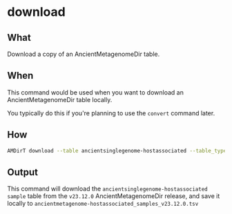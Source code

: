 # download

## What

Download a copy of an AncientMetagenomeDir table.

## When

This command would be used when you want to download an AncientMetagenomeDir table locally.

You typically do this if you're planning to use the `convert` command later.

## How

```bash
AMDirT download --table ancientsinglegenome-hostassociated --table_type samples -r v23.12.0 -o .
```

## Output

This command will download the `ancientsinglegenome-hostassociated` `sample` table from the `v23.12.0` AncientMetagenomeDir release, and save it locally to `ancientmetagenome-hostassociated_samples_v23.12.0.tsv`

